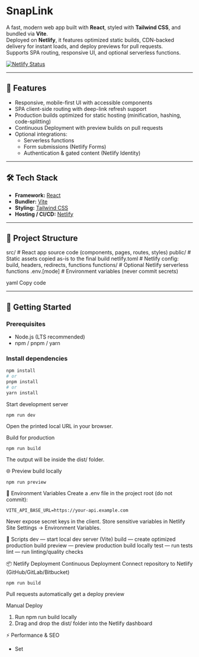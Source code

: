 # SnapLink

A fast, modern web app built with **React**, styled with **Tailwind CSS**, and bundled via **Vite**.  
Deployed on **Netlify**, it features optimized static builds, CDN-backed delivery for instant loads, and deploy previews for pull requests.  
Supports SPA routing, responsive UI, and optional serverless functions.

[![Netlify Status](https://api.netlify.com/api/v1/badges/YOUR_BADGE/deploy-status)](https://app.netlify.com/sites/YOUR_SITE)

---

## 🚀 Features
- Responsive, mobile-first UI with accessible components  
- SPA client-side routing with deep-link refresh support  
- Production builds optimized for static hosting (minification, hashing, code-splitting)  
- Continuous Deployment with preview builds on pull requests  
- Optional integrations:  
  - Serverless functions  
  - Form submissions (Netlify Forms)  
  - Authentication & gated content (Netlify Identity)  

---

## 🛠 Tech Stack
- **Framework:** [React](https://react.dev/)  
- **Bundler:** [Vite](https://vitejs.dev/)  
- **Styling:** [Tailwind CSS](https://tailwindcss.com/)  
- **Hosting / CI/CD:** [Netlify](https://www.netlify.com/)  

---

## 📂 Project Structure
src/ # React app source code (components, pages, routes, styles)
public/ # Static assets copied as-is to the final build
netlify.toml # Netlify config: build, headers, redirects, functions
functions/ # Optional Netlify serverless functions
.env.[mode] # Environment variables (never commit secrets)

yaml
Copy code

---

## 🏁 Getting Started

### Prerequisites
- Node.js (LTS recommended)  
- npm / pnpm / yarn  

### Install dependencies
```bash
npm install
# or
pnpm install
# or
yarn install
```
Start development server
```
npm run dev
```
Open the printed local URL in your browser.

Build for production
```
npm run build
```
The output will be inside the dist/ folder.

🌐 Preview build locally
```
npm run preview
```
🔑 Environment Variables
Create a .env file in the project root (do not commit):
```
VITE_API_BASE_URL=https://your-api.example.com
```
Never expose secret keys in the client.
Store sensitive variables in Netlify Site Settings → Environment Variables.

📜 Scripts
dev — start local dev server (Vite)
build — create optimized production build
preview — preview production build locally
test — run tests
lint — run linting/quality checks

📦 Netlify Deployment
Continuous Deployment
Connect repository to Netlify (GitHub/GitLab/Bitbucket)
```
npm run build
```
Pull requests automatically get a deploy preview

Manual Deploy
1. Run npm run build locally
2. Drag and drop the dist/ folder into the Netlify dashboard

⚡ Performance & SEO
* Set <title>, meta description, and Open Graph tags in index.html
* Optimize and lazy-load images
* Configure headers, redirects, and caching in netlify.toml
  
🧪 Testing
Unit testing: Vitest or Jest
E2E testing: Cypress
Run tests locally or add to CI pipelines (Netlify plugins available)

🤝 Contributing
1. Fork and clone the repository
2. Create a feature branch
3. Commit changes using conventional commits
4. Push and open a pull request → Netlify generates a preview deploy

🗺 Roadmap
 Add Feature X
 Improve Core Web Vitals performance
 Accessibility and keyboard navigation polish

📄 License
This project is licensed under the MIT License.
See LICENSE for details.

🙏 Acknowledgments
React
Vite
Tailwind CSS
Netlify for hosting and CI/CD support
